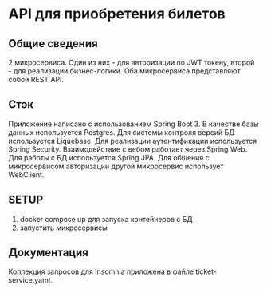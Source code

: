 
# API для приобретения билетов 

## Общие сведения
2 микросервиса. Один из них - для авторизации по JWT токену, второй - для реализации бизнес-логики. Оба микросервиса представляют собой REST API.

## Стэк 
Приложение написано с использованием Spring Boot 3. В качестве базы данных используется Postgres. 
Для системы контроля версий БД используется Liquebase. 
Для реализации аутентификации используется Spring Security. Взаимодействие с вебом работает через Spring Web. 
Для работы с БД используется Spring JPA.
Для общения с микросервисом авторизации другой микросервис использует WebClient.

## SETUP
1. docker compose up для запуска контейнеров с БД
2. запустить микросервисы

## Документация
Коллекция запросов для Insomnia приложена в файле ticket-service.yaml.

